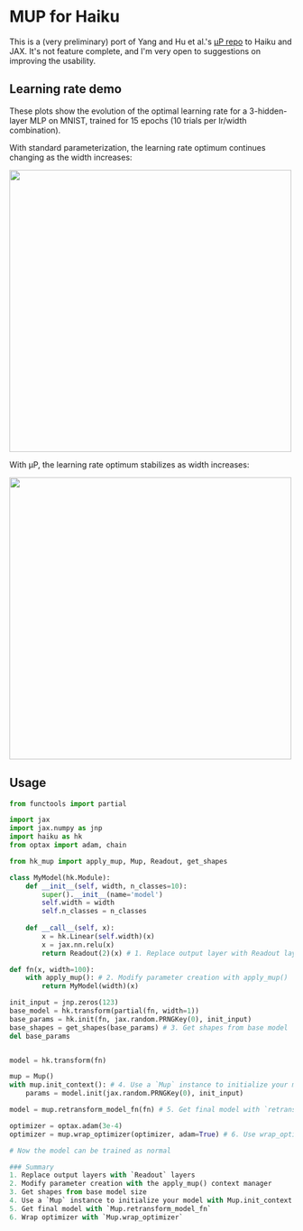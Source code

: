 # MUP for Haiku

This is a (very preliminary) port of Yang and Hu et al.'s [μP repo](https://github.com/microsoft/mup) to Haiku and JAX. It's not feature complete, and I'm very open to suggestions on improving the usability.

## Learning rate demo
These plots show the evolution of the optimal learning rate for a 3-hidden-layer MLP on MNIST, trained for 15 epochs (10 trials per lr/width combination).

With standard parameterization, the learning rate optimum continues changing as the width increases:

<img src="https://github.com/davisyoshida/haiku-mup/blob/master/figures/mlp_sp.png?raw=True" width="500" />


With μP, the learning rate optimum stabilizes as width increases:

<img src="https://github.com/davisyoshida/haiku-mup/blob/master/figures/mlp.png?raw=True" width="500" />

## Usage
```python
from functools import partial

import jax
import jax.numpy as jnp
import haiku as hk
from optax import adam, chain

from hk_mup import apply_mup, Mup, Readout, get_shapes

class MyModel(hk.Module):
    def __init__(self, width, n_classes=10):
        super().__init__(name='model')
        self.width = width
        self.n_classes = n_classes
        
    def __call__(self, x):
        x = hk.Linear(self.width)(x)
        x = jax.nn.relu(x)
        return Readout(2)(x) # 1. Replace output layer with Readout layer

def fn(x, width=100):
    with apply_mup(): # 2. Modify parameter creation with apply_mup()
        return MyModel(width)(x)

init_input = jnp.zeros(123)
base_model = hk.transform(partial(fn, width=1))
base_params = hk.init(fn, jax.random.PRNGKey(0), init_input)
base_shapes = get_shapes(base_params) # 3. Get shapes from base model
del base_params


model = hk.transform(fn)

mup = Mup()
with mup.init_context(): # 4. Use a `Mup` instance to initialize your model
    params = model.init(jax.random.PRNGKey(0), init_input)

model = mup.retransform_model_fn(fn) # 5. Get final model with `retransform_model_fn`

optimizer = optax.adam(3e-4)
optimizer = mup.wrap_optimizer(optimizer, adam=True) # 6. Use wrap_optimizer to get layer specific learning rates

# Now the model can be trained as normal

### Summary
1. Replace output layers with `Readout` layers
2. Modify parameter creation with the apply_mup() context manager
3. Get shapes from base model size
4. Use a `Mup` instance to initialize your model with Mup.init_context
5. Get final model with `Mup.retransform_model_fn`
6. Wrap optimizer with `Mup.wrap_optimizer`
